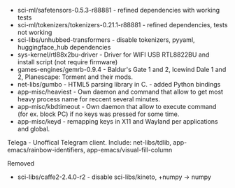- sci-ml/safetensors-0.5.3-r88881 - refined dependencies with working tests
- sci-ml/tokenizers/tokenizers-0.21.1-r88881 - refined dependencies, tests not working
- sci-libs/unhubbed-transformers - disable tokenizers, pyyaml, huggingface_hub dependencies
- sys-kernel/rtl88x2bu-driver - Driver for WIFI USB RTL8822BU and install script (not require firmware)
- games-engines/gemrb-0.9.4 - Baldur's Gate 1 and 2, Icewind Dale 1 and 2, Planescape: Torment and their mods.
- net-libs/gumbo - HTML5 parsing library in C. - added Python bindings
- app-misc/heaviest - Own daemon and command that allow to get most heavy process name for reccent several minutes.
- app-misc/kbdtimeout - Own daemon that allow to execute command (for ex. block PC) if no keys was pressed for some time.
- app-misc/keyd - remapping keys in X11 and Wayland per applications and global.


Telega - Unoffical Telegram client. Include:  net-libs/tdlib, app-emacs/rainbow-identifiers, app-emacs/visual-fill-column



Removed
- sci-libs/caffe2-2.4.0-r2  - disable sci-libs/kineto, +numpy -> numpy